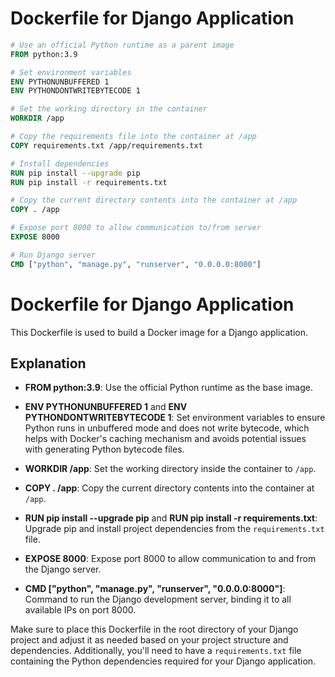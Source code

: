 # Dockerfile for Django Application

```Dockerfile
# Use an official Python runtime as a parent image
FROM python:3.9

# Set environment variables
ENV PYTHONUNBUFFERED 1
ENV PYTHONDONTWRITEBYTECODE 1

# Set the working directory in the container
WORKDIR /app

# Copy the requirements file into the container at /app
COPY requirements.txt /app/requirements.txt

# Install dependencies
RUN pip install --upgrade pip
RUN pip install -r requirements.txt

# Copy the current directory contents into the container at /app
COPY . /app

# Expose port 8000 to allow communication to/from server
EXPOSE 8000

# Run Django server
CMD ["python", "manage.py", "runserver", "0.0.0.0:8000"]
```

# Dockerfile for Django Application

This Dockerfile is used to build a Docker image for a Django application.

## Explanation

- **FROM python:3.9**: Use the official Python runtime as the base image.

- **ENV PYTHONUNBUFFERED 1** and **ENV PYTHONDONTWRITEBYTECODE 1**: Set environment variables to ensure Python runs in unbuffered mode and does not write bytecode, which helps with Docker's caching mechanism and avoids potential issues with generating Python bytecode files.

- **WORKDIR /app**: Set the working directory inside the container to `/app`.

- **COPY . /app**: Copy the current directory contents into the container at `/app`.

- **RUN pip install --upgrade pip** and **RUN pip install -r requirements.txt**: Upgrade pip and install project dependencies from the `requirements.txt` file.

- **EXPOSE 8000**: Expose port 8000 to allow communication to and from the Django server.

- **CMD ["python", "manage.py", "runserver", "0.0.0.0:8000"]**: Command to run the Django development server, binding it to all available IPs on port 8000.

Make sure to place this Dockerfile in the root directory of your Django project and adjust it as needed based on your project structure and dependencies. Additionally, you'll need to have a `requirements.txt` file containing the Python dependencies required for your Django application.
